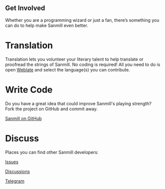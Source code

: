 Get Involved
--------------

Whether you are a programming wizard or just a fan, there’s something you can do to help make Sanmill even better.

# Translation

Translation lets you volunteer your literary talent to help translate or proofread the strings of Sanmill. No coding is required! All you need to do is open [Weblate](https://hosted.weblate.org/engage/sanmill/) and select the language(s) you can contribute.

# Write Code

Do you have a great idea that could improve Sanmill's playing strength? Fork the project on GitHub and commit away.

[Sanmill on GitHub](https://github.com/calcitem/Sanmill)

# Discuss

Places you can find other Sanmill developers:

[Issues](https://github.com/calcitem/Sanmill/issues)

[Discussions](https://github.com/calcitem/Sanmill/discussions)

[Telegram](https://t.me/joinchat/zF7a3AxoiqhmN2U1)